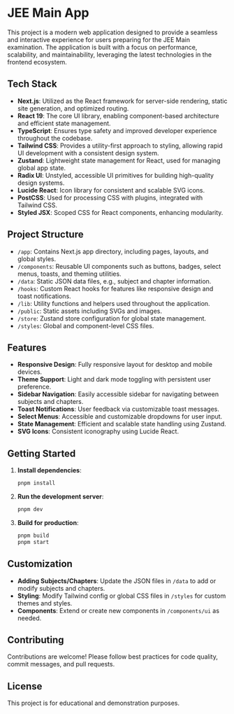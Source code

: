 # JEE Main App

This project is a modern web application designed to provide a seamless and interactive experience for users preparing for the JEE Main examination. The application is built with a focus on performance, scalability, and maintainability, leveraging the latest technologies in the frontend ecosystem.

## Tech Stack

- **Next.js**: Utilized as the React framework for server-side rendering, static site generation, and optimized routing.
- **React 19**: The core UI library, enabling component-based architecture and efficient state management.
- **TypeScript**: Ensures type safety and improved developer experience throughout the codebase.
- **Tailwind CSS**: Provides a utility-first approach to styling, allowing rapid UI development with a consistent design system.
- **Zustand**: Lightweight state management for React, used for managing global app state.
- **Radix UI**: Unstyled, accessible UI primitives for building high-quality design systems.
- **Lucide React**: Icon library for consistent and scalable SVG icons.
- **PostCSS**: Used for processing CSS with plugins, integrated with Tailwind CSS.
- **Styled JSX**: Scoped CSS for React components, enhancing modularity.

## Project Structure

- `/app`: Contains Next.js app directory, including pages, layouts, and global styles.
- `/components`: Reusable UI components such as buttons, badges, select menus, toasts, and theming utilities.
- `/data`: Static JSON data files, e.g., subject and chapter information.
- `/hooks`: Custom React hooks for features like responsive design and toast notifications.
- `/lib`: Utility functions and helpers used throughout the application.
- `/public`: Static assets including SVGs and images.
- `/store`: Zustand store configuration for global state management.
- `/styles`: Global and component-level CSS files.

## Features

- **Responsive Design**: Fully responsive layout for desktop and mobile devices.
- **Theme Support**: Light and dark mode toggling with persistent user preference.
- **Sidebar Navigation**: Easily accessible sidebar for navigating between subjects and chapters.
- **Toast Notifications**: User feedback via customizable toast messages.
- **Select Menus**: Accessible and customizable dropdowns for user input.
- **State Management**: Efficient and scalable state handling using Zustand.
- **SVG Icons**: Consistent iconography using Lucide React.

## Getting Started

1. **Install dependencies**:
   ```bash
   pnpm install
   ```

2. **Run the development server**:
   ```bash
   pnpm dev
   ```

3. **Build for production**:
   ```bash
   pnpm build
   pnpm start
   ```

## Customization

- **Adding Subjects/Chapters**: Update the JSON files in `/data` to add or modify subjects and chapters.
- **Styling**: Modify Tailwind config or global CSS files in `/styles` for custom themes and styles.
- **Components**: Extend or create new components in `/components/ui` as needed.

## Contributing

Contributions are welcome! Please follow best practices for code quality, commit messages, and pull requests.

## License

This project is for educational and demonstration purposes.
